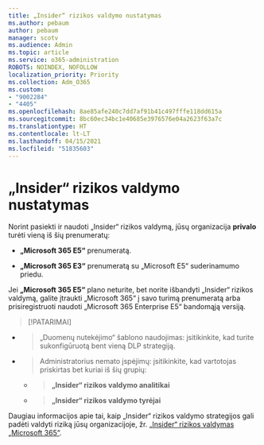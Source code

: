 ```yaml
---
title: „Insider“ rizikos valdymo nustatymas
ms.author: pebaum
author: pebaum
manager: scotv
ms.audience: Admin
ms.topic: article
ms.service: o365-administration
ROBOTS: NOINDEX, NOFOLLOW
localization_priority: Priority
ms.collection: Adm_O365
ms.custom:
- "9002284"
- "4405"
ms.openlocfilehash: 8ae85afe240c7dd7af91b41c497fffe118dd615a
ms.sourcegitcommit: 8bc60ec34bc1e40685e3976576e04a2623f63a7c
ms.translationtype: HT
ms.contentlocale: lt-LT
ms.lasthandoff: 04/15/2021
ms.locfileid: "51835603"
---
```

# <a name="set-up-insider-risk-management"></a>„Insider“ rizikos valdymo nustatymas

Norint pasiekti ir naudoti „Insider“ rizikos valdymą, jūsų organizacija **privalo** turėti vieną iš šių prenumeratų:

- **„Microsoft 365 E5“** prenumeratą.

- **„Microsoft 365 E3“** prenumeratą su „Microsoft E5“ suderinamumo priedu.

Jei **„Microsoft 365 E5“** plano neturite, bet norite išbandyti „Insider“ rizikos valdymą, galite įtraukti „Microsoft 365“ į savo turimą prenumeratą arba prisiregistruoti naudoti „Microsoft 365 Enterprise E5“ bandomąją versiją.

> [!PATARIMAI]
- > „Duomenų nutekėjimo“ šablono naudojimas: įsitikinkite, kad turite sukonfigūruotą bent vieną DLP strategiją.
- > Administratorius nemato įspėjimų: įsitikinkite, kad vartotojas priskirtas bet kuriai iš šių grupių:
    - >**„Insider“ rizikos valdymo analitikai**
    - >**„Insider“ rizikos valdymo tyrėjai**

Daugiau informacijos apie tai, kaip „Insider“ rizikos valdymo strategijos gali padėti valdyti riziką jūsų organizacijoje, žr. [„Insider“ rizikos valdymas „Microsoft 365“](https://go.microsoft.com/fwlink/?linkid=2123907).
